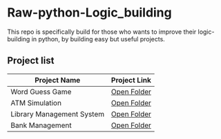 # Raw-python-Logic_building
This repo is specifically build for those who wants to improve their logic-building in python, by building easy but useful projects.

## Project list

| Project Name | Project Link |
|---------------|--------------|
| Word Guess Game | [Open Folder](./Word_Guess_Game) |
| ATM Simulation | [Open Folder](./ATM_Simulation) |
| Library Management System | [Open Folder](./Library_management) |
| Bank Management | [Open Folder](./OPPs%20projects/Bank_management/)